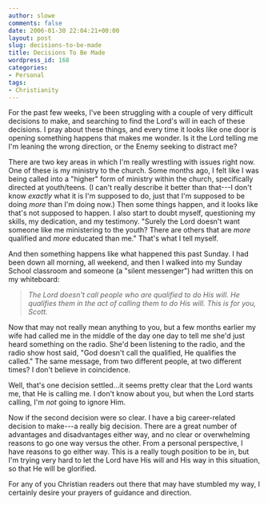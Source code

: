 ```yaml
---
author: slowe
comments: false
date: 2006-01-30 22:04:21+00:00
layout: post
slug: decisions-to-be-made
title: Decisions To Be Made
wordpress_id: 168
categories:
- Personal
tags:
- Christianity
---
```


For the past few weeks, I've been struggling with a couple of very difficult decisions to make, and searching to find the Lord's will in each of these decisions. I pray about these things, and every time it looks like one door is opening something happens that makes me wonder. Is it the Lord telling me I'm leaning the wrong direction, or the Enemy seeking to distract me?

There are two key areas in which I'm really wrestling with issues right now. One of these is my ministry to the church. Some months ago, I felt like I was being called into a "higher" form of ministry within the church, specifically directed at youth/teens. (I can't really describe it better than that---I don't know _exactly_ what it is I'm supposed to do, just that I'm supposed to be doing _more_ than I'm doing now.) Then some things happen, and it looks like that's not supposed to happen. I also start to doubt myself, questioning my skills, my dedication, and my testimony. "Surely the Lord doesn't want someone like me ministering to the youth? There are others that are _more_ qualified and _more_ educated than me." That's what I tell myself.

And then something happens like what happened this past Sunday. I had been down all morning, all weekend, and then I walked into my Sunday School classroom and someone (a "silent messenger") had written this on my whiteboard:

>_The Lord doesn't call people who are qualified to do His will. He qualifies them in the act of calling them to do His will. This is for you, Scott._

Now that may not really mean anything to you, but a few months earlier my wife had called me in the middle of the day one day to tell me she'd just heard something on the radio. She'd been listening to the radio, and the radio show host said, "God doesn't call the qualified, He qualifies the called." The same message, from two different people, at two different times? I don't believe in coincidence.

Well, that's one decision settled...it seems pretty clear that the Lord wants me, that He is calling me. I don't know about you, but when the Lord starts calling, I'm _not_ going to ignore Him.

Now if the second decision were so clear. I have a big career-related decision to make---a really big decision. There are a great number of advantages and disadvantages either way, and no clear or overwhelming reasons to go one way versus the other. From a personal perspective, I have reasons to go either way. This is a really tough position to be in, but I'm trying very hard to let the Lord have His will and His way in this situation, so that He will be glorified.

For any of you Christian readers out there that may have stumbled my way, I certainly desire your prayers of guidance and direction.
